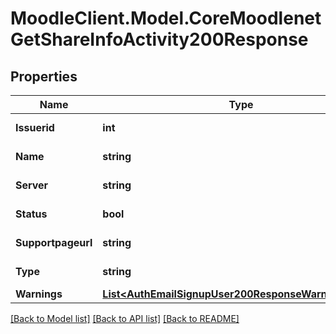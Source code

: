 # MoodleClient.Model.CoreMoodlenetGetShareInfoActivity200Response

## Properties

Name | Type | Description | Notes
------------ | ------------- | ------------- | -------------
**Issuerid** | **int** | MoodleNet issuer id | [default to null]
**Name** | **string** | Activity name | [default to "null"]
**Server** | **string** | MoodleNet server | [default to "null"]
**Status** | **bool** | status: true if success | 
**Supportpageurl** | **string** | Support page URL | [default to "null"]
**Type** | **string** | Activity type | [default to "null"]
**Warnings** | [**List&lt;AuthEmailSignupUser200ResponseWarningsInner&gt;**](AuthEmailSignupUser200ResponseWarningsInner.md) |  | [optional] 

[[Back to Model list]](../README.md#documentation-for-models) [[Back to API list]](../README.md#documentation-for-api-endpoints) [[Back to README]](../README.md)


